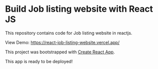# Build Job listing website with React JS

This repository contains code for Job listing website in reactjs.

View Demo:
https://react-job-listing-website.vercel.app/

This project was bootstrapped with [Create React App](https://github.com/facebook/create-react-app).

This app is ready to be deployed!

